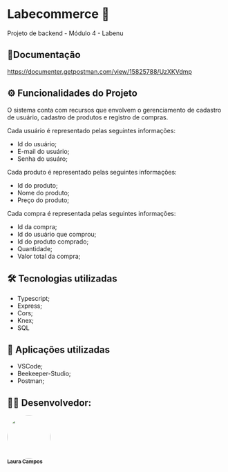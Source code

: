 # Labecommerce 🛒
Projeto de backend - Módulo 4 - Labenu

## 📄Documentação

https://documenter.getpostman.com/view/15825788/UzXKVdmp


## ⚙️ Funcionalidades do Projeto

O sistema conta com recursos que envolvem o gerenciamento de cadastro de usuário, cadastro de produtos e registro de compras. 

Cada usuário é representado pelas seguintes informações:

- Id do usuário;
- E-mail do usuário;
- Senha do usuáro;

Cada produto é representado pelas seguintes informações:

- Id do produto;
- Nome do produto;
- Preço do produto;

Cada compra é representada pelas seguintes informações:

- Id da compra;
- Id do usuário que comprou;
- Id do produto comprado;
- Quantidade;
- Valor total da compra;

## 🛠 Tecnologias utilizadas

- Typescript;
- Express;
- Cors;
- Knex; 
- SQL

## 🚀 Aplicações utilizadas

- VSCode;
- Beekeeper-Studio;
- Postman;

## 👨‍💻 Desenvolvedor:


<a href="https://github.com/lausompac">
 <img style="border-radius: 50%;" src="https://avatars.githubusercontent.com/u/101334115?v=4" width="100px;" alt=""/>
 <br />
 <sub><b>Laura Campos</b></sub></a> <a href="https://github.com/lausompac" title="github"></a>
 <br>
 <br>

